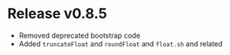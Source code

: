 # Release v0.8.5

- Removed deprecated bootstrap code
- Added `truncateFloat` and `roundFloat` and `float.sh` and related
